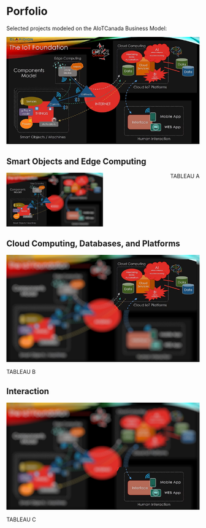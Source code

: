 # Porfolio

Selected projects modeled on the  AIoTCanada Business Model:

![Modèle d'AIoTCanada](img/model1.jpg "Modèle d'AIoTCanada")

## Smart Objects and Edge Computing

<div style="width: 100%;">
   <div style="float:left; width: 50%">
     <img src="img/model1a.jpg" alt="Modèle d'AIoTCanada">
   </div>
   <div style="float:right;">
     TABLEAU A
   </div>
</div>
<div style="clear:both"></div>

## Cloud Computing, Databases, and Platforms

![Modèle d'AIoTCanada](img/model1b.jpg "Modèle d'AIoTCanada")

TABLEAU B

## Interaction
 
![Modèle d'AIoTCanada](img/model1c.jpg "Modèle d'AIoTCanada")

TABLEAU C
